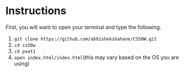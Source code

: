 # Instructions
First, you will want to open your terminal and type the following.

1. `git clone https://github.com/abhishekshahane/CS50W.git`
2. `cd cs50w`
3. `cd pset1`
4. `open index.html/index.html`(this may vary based on the OS you are using)

